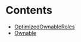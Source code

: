 

# Contents
- [OptimizedOwnableRoles](OptimizedOwnableRoles.sol/abstract.OptimizedOwnableRoles.md)
- [Ownable](Ownable.sol/abstract.Ownable.md)
